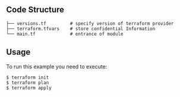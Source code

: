 ## Code Structure
```
├── versions.tf         # specify version of terraform provider
├── terraform.tfvars    # store confidential Information
└── main.tf             # entrance of module
```
## Usage
To run this example you need to execute:
```
$ terraform init
$ terraform plan
$ terraform apply
```



